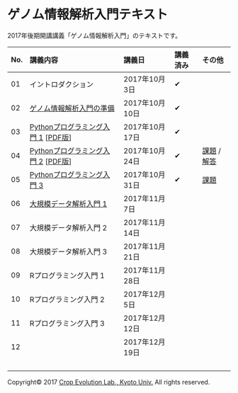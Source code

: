 ゲノム情報解析入門テキスト
====

2017年後期開講講義「ゲノム情報解析入門」のテキストです。

| No. | 講義内容 | 講義日 | 講義済み | その他 |
|:---|:---|:---|:---|:---|
| 01 | イントロダクション | 2017年10月3日 | ✔︎ ||
| 02 | [ゲノム情報解析入門の準備](./textbook/02_Preparation.md) | 2017年10月10日 | ✔︎ ||
| 03 | [Pythonプログラミング入門 1](./textbook/03_Python_Introduction.md#section0)  [[PDF版](./textbook/03_Python_Introduction.pdf)] | 2017年10月17日 | ✔︎ ||
| 04 | [Pythonプログラミング入門 2](./textbook/03_Python_Introduction.md#section6) [[PDF版](./textbook/03_Python_Introduction.pdf)] | 2017年10月24日 | ✔︎ |[課題](./textbook/03_Problem.md) / [解答](./textbook/03_Python_ANS.md#section2)|
| 05 | [Pythonプログラミング入門 3](./textbook/03_Python_ANS.md#section1) | 2017年10月31日 | ✔︎ |[課題](./textbook/03_Python_ANS.md#section3)|
| 06 | [大規模データ解析入門 1](./textbook/06_LargeData_Analysis1.md#section0) | 2017年11月7日 |||
| 07 | 大規模データ解析入門 2 | 2017年11月14日 |||
| 08 | 大規模データ解析入門 3 | 2017年11月21日 |||
| 09 | Rプログラミング入門 1 | 2017年11月28日 |||
| 10 | Rプログラミング入門 2 | 2017年12月5日 |||
| 11 | Rプログラミング入門 3 | 2017年12月12日 |||
| 12 || 2017年12月19日 ||　|
| | | | |　|

Copyright&copy; 2017 [Crop Evolution Lab., Kyoto Univ.](http://www.crop-evolution.kais.kyoto-u.ac.jp/) All rights reserved.
